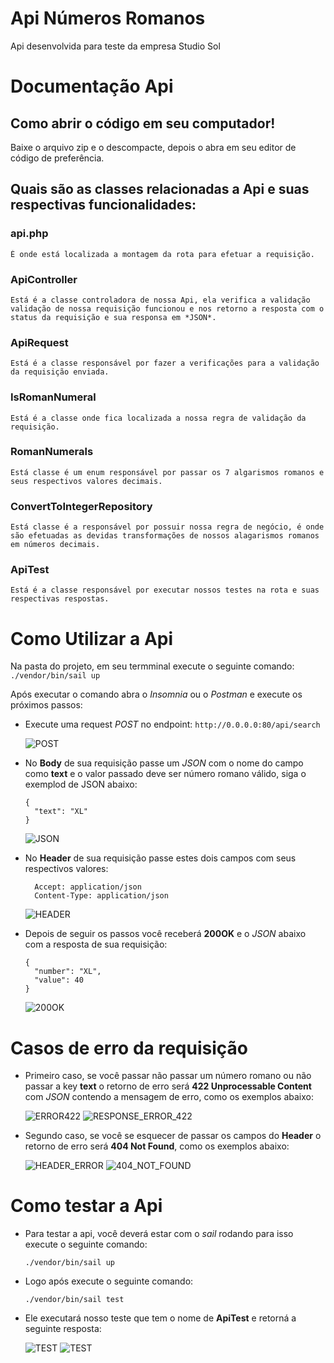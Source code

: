 # Api Números Romanos

 Api desenvolvida para teste da empresa Studio Sol

# Documentação Api

 ##  Como abrir o código em seu computador!

Baixe o arquivo zip e o descompacte, depois o abra em seu editor de código de preferência.

## Quais são as classes relacionadas a Api e suas respectivas funcionalidades:

### api.php

    É onde está localizada a montagem da rota para efetuar a requisição.
### ApiController

    Está é a classe controladora de nossa Api, ela verifica a validação validação de nossa requisição funcionou e nos retorno a resposta com o status da requisição e sua responsa em *JSON*.

### ApiRequest

    Está é a classe responsável por fazer a verificações para a validação da requisição enviada.

### IsRomanNumeral

    Está é a classe onde fica localizada a nossa regra de validação da requisição.

### RomanNumerals

    Está classe é um enum responsável por passar os 7 algarismos romanos e seus respectivos valores decimais.

### ConvertToIntegerRepository

    Está classe é a responsável por possuir nossa regra de negócio, é onde são efetuadas as devidas transformações de nossos alagarismos romanos em números decimais.

### ApiTest

    Está é a classe responsável por executar nossos testes na rota e suas respectivas respostas.

# Como Utilizar a Api

Na pasta do projeto, em seu termminal execute o seguinte comando:
```./vendor/bin/sail up```

Após executar o comando abra o *Insomnia* ou o *Postman* e execute os próximos passos:

* Execute uma request *POST*  no endpoint:  ```http://0.0.0.0:80/api/search```
  
  ![POST](/img-doc/POST.png)

* No **Body** de sua requisição passe um *JSON* com o nome do campo como **text** e o valor passado deve ser número romano válido, siga o exemplod de JSON abaixo:
  ```
  {
	"text": "XL"
  }
  ```

  ![JSON](/img-doc/JSON.png)

* No **Header** de sua requisição passe estes dois campos com seus respectivos valores:
  ```
    Accept: application/json
    Content-Type: application/json
  ```

  ![HEADER](/img-doc/HEADER.png)

* Depois de seguir os passos você receberá **200OK** e o *JSON* abaixo com a resposta de sua requisição:
  ```
  {
    "number": "XL",
    "value": 40
  }
  ```

  ![200OK](img-doc/200OK.png)

# Casos de erro da requisição

 * Primeiro caso, se você passar não passar um número romano ou não passar a key **text** o retorno de erro será **422 Unprocessable Content** com *JSON* contendo a mensagem de erro, como os exemplos abaixo:

    ![ERROR422](/img-doc/ERROR422.png)
    ![RESPONSE_ERROR_422](/img-doc/RESPONSE_ERROR_422.png)

 * Segundo caso, se você se esquecer de passar os campos do **Header** o retorno de erro será **404 Not Found**, como os exemplos abaixo:

    ![HEADER_ERROR](/img-doc/HEADER_ERROR.png)
    ![404_NOT_FOUND](/img-doc/404_NOT_FOUND.png)

# Como testar a Api

* Para testar a api, você deverá estar com o *sail* rodando para isso execute o seguinte comando:

    ```./vendor/bin/sail up```

* Logo após execute o seguinte comando:

    ```./vendor/bin/sail test```

* Ele executará nosso teste que tem o nome de **ApiTest** e retorná a seguinte resposta:

    ![TEST](/img-doc/TEST.png)
    ![TEST](/img-doc/TEST_RESPONSE.png)
